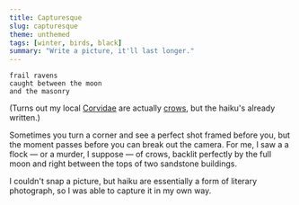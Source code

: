 ```yaml
---
title: Capturesque
slug: capturesque
theme: unthemed
tags: [winter, birds, black]
summary: "Write a picture, it'll last longer."
---
```


```
frail ravens
caught between the moon
and the masonry
```

(Turns out my local [Corvidae][1] are actually [crows][2], but the haiku's already written.)

Sometimes you turn a corner and see a perfect shot framed before you, but the moment passes before you can break out the camera.
For me, I saw a a flock — or a murder, I suppose — of crows, backlit perfectly by the full moon and right between the tops of two sandstone buildings.

I couldn't snap a picture, but haiku are essentially a form of literary photograph, so I was able to capture it in my own way.

[1]: https://en.wikipedia.org/wiki/Corvidae
[2]: https://en.wikipedia.org/wiki/Torresian_crow
